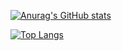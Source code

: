 [![Anurag's GitHub stats](https://github-readme-stats.vercel.app/api?username=Mystic-peng)](https://github.com/anuraghazra/github-readme-stats)

[![Top Langs](https://github-readme-stats.vercel.app/api/top-langs/?username=Mystic-penglayout=compact)](https://github.com/anuraghazra/github-readme-stats)